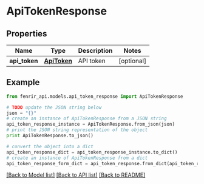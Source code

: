 # ApiTokenResponse


## Properties

Name | Type | Description | Notes
------------ | ------------- | ------------- | -------------
**api_token** | [**ApiToken**](ApiToken.md) | API token | [optional] 

## Example

```python
from fenrir_api.models.api_token_response import ApiTokenResponse

# TODO update the JSON string below
json = "{}"
# create an instance of ApiTokenResponse from a JSON string
api_token_response_instance = ApiTokenResponse.from_json(json)
# print the JSON string representation of the object
print ApiTokenResponse.to_json()

# convert the object into a dict
api_token_response_dict = api_token_response_instance.to_dict()
# create an instance of ApiTokenResponse from a dict
api_token_response_form_dict = api_token_response.from_dict(api_token_response_dict)
```
[[Back to Model list]](../README.md#documentation-for-models) [[Back to API list]](../README.md#documentation-for-api-endpoints) [[Back to README]](../README.md)


